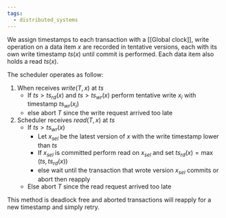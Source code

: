```yaml
---
tags:
  - distributed_systems
---
```

We assign timestamps to each transaction with a [[Global clock]], write operation on a data item $x$ are recorded in tentative versions, each with its own write timestamp $ts(x)$ until commit is performed. Each data item also holds a read $ts(x)$.

The scheduler operates as follow:
1) When receives $write(T,x)$ at $ts$
	- If $ts>ts_{rd}(x)$ and $ts>ts_{wr}(x)$ perform tentative write $x_{i}$ with timestamp $ts_{wr}(x_{i})$ 
	- else abort $T$ since the write request arrived too late
2) Scheduler receives $read(T,x)$ at $ts$
	- If $ts >ts_{wr}(x)$ 
		- Let $x_{sel}$ be the latest version of $x$ with the write timestamp lower than $ts$
		- If $x_{sel}$ is committed perform read on $x_{sel}$ and set $ts_{rd}(x)=\max (ts,ts_{rd}(x))$
		- else wait until the transaction that wrote version $x_{sel}$ commits or abort then reapply 
	- Else abort $T$ since the read request arrived too late

This method is deadlock free and aborted transactions will reapply for a new timestamp and simply retry.